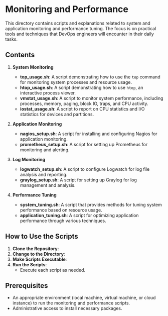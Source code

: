 # Monitoring and Performance

This directory contains scripts and explanations related to system and application monitoring and performance tuning. The focus is on practical tools and techniques that DevOps engineers will encounter in their daily tasks.

## Contents

1. **System Monitoring**
   - **top_usage.sh**: A script demonstrating how to use the `top` command for monitoring system processes and resource usage.
   - **htop_usage.sh**: A script demonstrating how to use `htop`, an interactive process viewer.
   - **vmstat_usage.sh**: A script to monitor system performance, including processes, memory, paging, block IO, traps, and CPU activity.
   - **iostat_usage.sh**: A script to report on CPU statistics and I/O statistics for devices and partitions.

2. **Application Monitoring**
   - **nagios_setup.sh**: A script for installing and configuring Nagios for application monitoring.
   - **prometheus_setup.sh**: A script for setting up Prometheus for monitoring and alerting.

3. **Log Monitoring**
   - **logwatch_setup.sh**: A script to configure Logwatch for log file analysis and reporting.
   - **graylog_setup.sh**: A script for setting up Graylog for log management and analysis.

4. **Performance Tuning**
   - **system_tuning.sh**: A script that provides methods for tuning system performance based on resource usage.
   - **application_tuning.sh**: A script for optimizing application performance through various techniques.

## How to Use the Scripts

1. **Clone the Repository**: 
2. **Change to the Directory**:
3. **Make Scripts Executable**:
4. **Run the Scripts**:
   - Execute each script as needed.

## Prerequisites

- An appropriate environment (local machine, virtual machine, or cloud instance) to run the monitoring and performance scripts.
- Administrative access to install necessary packages.
